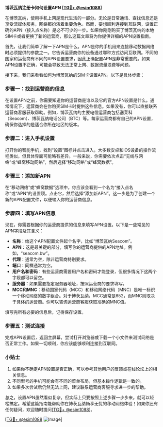 **博茨瓦纳注册卡如何设置APN [[TG💪+ @esim1088](https://t.me/s/esim1088)]**

在博茨瓦纳，使用手机上网是现代生活的一部分。无论是日常通讯、查找信息还是享受流媒体服务，网络都扮演着重要角色。然而，要想顺利连接到互联网，设置正确的APN（接入点名称）是必不可少的一步。如果你刚刚购买了博茨瓦纳的本地SIM卡或者更换了新的运营商，那么这篇文章将为你提供详细的APN设置指南。

首先，让我们简单了解一下APN是什么。APN是你的手机用来连接移动数据网络时必须提供的参数之一。它告诉运营商你的设备通过哪种方式访问互联网。不同的国家和运营商有不同的APN设置要求，因此正确配置APN是非常重要的。如果APN设置不正确，可能会导致无法正常上网、数据流量浪费等问题。

接下来，我们来看看如何为博茨瓦纳的SIM卡设置APN。以下是具体步骤：

### 步骤一：找到运营商的信息

在设置APN之前，你需要知道你的运营商是谁以及它的官方APN设置是什么。通常情况下，运营商会在你购买SIM卡时提供这些信息。如果没有，你可以直接联系运营商客服获取帮助。例如，博茨瓦纳的主要电信运营商包括塞莱科（Seacom）、博茨瓦纳电话公司（BTC）等。每家运营商都有自己的APN设置，确保你选择的是适合你所在地区的版本。

### 步骤二：进入手机设置

打开你的智能手机，找到“设置”图标并点击进入。大多数安卓和iOS设备的操作流程类似，但具体界面可能略有差异。一般来说，你需要依次点击“无线与网络”或“蜂窝移动网络”，然后选择“移动网络”或“蜂窝数据”。

### 步骤三：添加新APN

在“移动网络”或“蜂窝数据”选项中，你应该会看到一个名为“接入点名称”或“APN”的设置项。点击它，然后选择“添加新APN”。这一步是为了创建一个新的APN配置文件，以便输入你的运营商信息。

### 步骤四：填写APN信息

现在，你需要根据你的运营商提供的信息来填写APN设置。以下是一些常见的APN字段及其含义：

- **名称**：给这个APN配置文件起个名字，比如“博茨瓦纳Seacom”。
- **APN**：这是最关键的部分，填写你的运营商提供的APN地址。例如，“seacom.bw”。
- **代理**：通常为空，除非运营商特别要求。
- **端口**：同样通常为空。
- **用户名和密码**：有些运营商需要用户名和密码才能登录，但很多情况下这两个字段都可以留空。
- **服务器**：如果需要指定服务器地址，按照运营商的要求填写。
- **MCC和MNC**：移动国家代码（MCC）和移动网络代码（MNC）是唯一标识一个移动网络的数字组合。对于博茨瓦纳，MCC通常是652，而MNC则取决于具体的运营商。你可以咨询运营商客服获取准确的MNC值。

填写完所有必要的信息后，记得保存设置。

### 步骤五：测试连接

完成APN设置后，返回主屏幕，尝试打开浏览器或下载一个小文件来测试网络是否正常工作。如果一切顺利，你应该能够顺利连接到互联网。

### 小贴士

1. 如果你不确定APN设置是否正确，可以参考其他用户的反馈或在线论坛上的相关信息。
2. 不同型号的手机可能会有不同的菜单布局，但基本操作逻辑是一致的。
3. 如果多次尝试后仍然无法上网，建议联系运营商客服寻求进一步的帮助。

总之，设置APN虽然看似复杂，但实际上只要按照上述步骤一步步来，就可以轻松搞定。希望这篇指南能帮助你在博茨瓦纳畅享无忧的移动网络体验！如果你还有任何疑问，欢迎随时提问[[TG💪+ @esim1088](https://t.me/s/esim1088)]。

[[TG💪+ @esim1088](https://t.me/s/esim1088) ![Image](https://i.postimg.cc/4NQfJmqS/Snipaste-2025-05-13-00-14-12.png)]